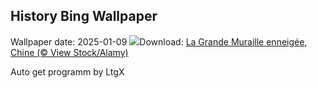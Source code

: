 ## History Bing Wallpaper
Wallpaper date: 2025-01-09
![](https://www.bing.com/th?id=OHR.GreatWallStairs_FR-CA6576775955_UHD.jpg&w=1000)Download: [La Grande Muraille enneigée, Chine (© View Stock/Alamy)](https://www.bing.com/th?id=OHR.GreatWallStairs_FR-CA6576775955_UHD.jpg)

Auto get programm by LtgX
